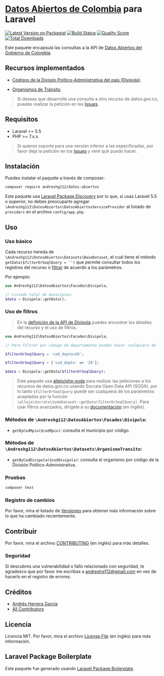 # [Datos Abiertos de Colombia](https://www.datos.gov.co) para Laravel

[![Latest Version on Packagist](https://img.shields.io/packagist/v/andreshg112/datos-abiertos.svg?style=flat-square)](https://packagist.org/packages/andreshg112/datos-abiertos)
[![Build Status](https://travis-ci.com/andreshg112/datos-abiertos.svg?branch=master)](https://travis-ci.com/andreshg112/datos-abiertos)
[![Quality Score](https://img.shields.io/scrutinizer/g/andreshg112/datos-abiertos.svg?style=flat-square)](https://scrutinizer-ci.com/g/andreshg112/datos-abiertos)
[![Total Downloads](https://img.shields.io/packagist/dt/andreshg112/datos-abiertos.svg?style=flat-square)](https://packagist.org/packages/andreshg112/datos-abiertos)

Este paquete encapsula las consultas a la API de [Datos Abiertos del Gobierno de Colombia](https://www.datos.gov.co).

## Recursos implementados

-   [Códigos de la Divisón Político-Administrativa del país (Divipola)](https://www.datos.gov.co/Mapas-Nacionales/DIVIPOLA-Codigos-municipios/gdxc-w37w).

-   [Organismos de Tránsito](https://www.datos.gov.co/Transporte/ORGANISMO-DE-TR-NSITO/88yh-mmbj).

> Si deseas que desarrolle una consulta a otro recurso de datos.gov.co, puedes realizar la petición en los [Issues](../../issues).

## Requisitos

-   Laravel >= 5.5
-   PHP >= 7.x.x

> Si quieres soporte para una versión inferior a las especificadas, por favor deja la petición en los [Issues](../../issues) y veré qué puedo hacer.

## Instalación

Puedes instalar el paquete a través de composer:

```bash
composer require andreshg112/datos-abiertos
```

Este paquete usa [Laravel Package Discovery](https://laravel.com/docs/5.5/packages#package-discovery) por lo que, si usas Laravel 5.5 o superior, no debes preocuparte agregar `\Andreshg112\DatosAbiertos\DatosAbiertosServiceProvider` al listado de `providers` en el archivo `config/app.php`.

## Uso

### Uso básico

Cada recurso hereda de `\Andreshg112\DatosAbiertos\Datasets\BaseDataset`, el cual tiene el método `getData($filterOrSoqlQuery = '')` que permite consultar todos los registros del recurso o [filtrar](uso-de-filtros) de acuerdo a los parámetros.

Por ejemplo:

```php
use Andreshg112\DatosAbiertos\Facades\Divipola;

// Listado total de municipios:
$data = Divipola::getData();
```

### Uso de filtros

> En la [definición de la API de Divipola](https://dev.socrata.com/foundry/www.datos.gov.co/gdxc-w37w) puedes encontrar los detalles del recurso y el uso de filtros.

```php
use Andreshg112\DatosAbiertos\Facades\Divipola;

// Para filtrar por código de departamento puedes hacer cualquiera de las siguientes formas:

$filterOrSoqlQuery = 'cod_depto=20';

$filterOrSoqlQuery = ['cod_depto' => '20'];

$data = Divipola::getData($filterOrSoqlQuery);
```

> Este paquete usa [allejo/php-soda](https://github.com/allejo/PhpSoda) para realizar las peticiones a los recursos de datos.gov.co usando Socrata Open Data API (SODA), por lo tanto `$filterOrSoqlQuery` puede ser cualquiera de los parámetros aceptados por la función `\allejo\Socrata\SodaDataset::getData(filterOrSoqlQuery)`. Para usar filtros avanzados, dirígete a su [documentación](https://github.com/allejo/PhpSoda/wiki/Simple-Filters) (en inglés).

### Métodos de `\Andreshg112\DatosAbiertos\Facades\Divipola`:

-   `getByCodMpio($codMpio)`: consulta el municipio por código.

### Métodos de `\Andreshg112\DatosAbiertos\Datasets\OrganismoTransito`:

-   `getByCodDivipola($codDivipola)`: consulta el organismo por código de la División Político-Administrativa.

### Pruebas

```bash
composer test
```

### Registro de cambios

Por favor, mira el listado de [Versiones](../../releases) para obtener más información sobre lo que ha cambiado recientemente.

## Contribuir

Por favor, mira el archivo [CONTRIBUTING](CONTRIBUTING.md) (en inglés) para más detalles.

### Seguridad

Si descubres una vulnerabilidad o fallo relacionado con seguridad, te agradezco que por favor me escribas a andreshg112@gmail.com en vez de hacerlo en el registro de errores.

## Créditos

-   [Andrés Herrera García](https://github.com/andreshg112)
-   [All Contributors](../../contributors)

## Licencia

Licencia MIT. Por favor, mira el archivo [License File](LICENSE.md) (en inglés) para más información.

## Laravel Package Boilerplate

Este paquete fue generado usando [Laravel Package Boilerplate](https://laravelpackageboilerplate.com).
